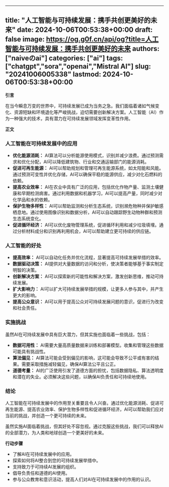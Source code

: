 
---
title: "人工智能与可持续发展：携手共创更美好的未来"
date: 2024-10-06T00:53:38+00:00
draft: false
image: https://og.g0f.cn/api/og?title=人工智能与可持续发展：携手共创更美好的未来
authors: ["naiveのai"]
categories: ["ai"]
tags: ["chatgpt","sora","openai","Mistral AI"]
slug: "20241006005338"
lastmod: 2024-10-06T00:53:38+00:00
---
**引言**

在当今瞬息万变的世界中，可持续发展已成为当务之急。我们面临着诸如气候变化、资源短缺和环境退化等严峻挑战，迫切需要创新解决方案。人工智能（AI）作为一种强大的技术，具有潜力在可持续发展领域发挥变革性作用。

**正文**

### 人工智能在可持续发展中的应用

- **优化能源消耗：** AI算法可以分析能源使用模式，识别并减少浪费。通过预测需求和优化分配，AI可以降低建筑物、行业和交通运输部门的能源消耗。
- **促进可再生能源：** AI可以帮助规划和管理可再生能源系统，如太阳能和风能。通过预测可变性并优化存储，AI可以确保平稳的能源供应，减少对化石燃料的依赖。
- **提高农业效率：** AI在农业中具有广泛的应用，包括优化作物产量、监测土壤健康和早期检测病害。通过利用数据和机器学习，AI可以提高产量，同时减少对化学品和水的依赖。
- **保护生物多样性：** AI可以帮助监测和分析生态系统，识别濒危物种并保护敏感栖息地。通过使用图像识别和数据分析，AI可以自动跟踪野生动物种群和预测生态系统变化。
- **促进循环经济：** AI可以优化废物管理系统，促进循环利用和减少垃圾填埋。通过分析材料成分和识别再利用机会，AI可以帮助建立更可持续的供应链。

### 人工智能的好处

- **提高效率：** AI可以自动化任务并优化流程，显著提高可持续发展举措的效率。
- **数据驱动决策：** AI提供对大量数据的访问和分析，使决策者能够基于事实制定明智的决策。
- **创新解决方案：** AI可以探索新的可能性和解决方案，激发创新思维，推动可持续发展。
- **扩大影响力：** AI可以扩大可持续发展举措的规模，让更多人参与其中，并产生更大的影响。
- **提高公众意识：** AI可以用于提高公众对可持续发展问题的意识，促进行为改变和社会责任。

### 实施挑战

虽然AI在可持续发展中具有巨大潜力，但其实施也面临着一些挑战，包括：

- **数据可用性：** AI需要大量高质量数据来训练和部署模型。收集和管理这些数据可能具有挑战性。
- **算法偏见：** AI算法可能会受到偏见的影响，这可能会导致不公平或有害的结果。需要采取措施减轻偏见，确保AI算法公平且公正。
- **道德考量：** AI的广泛使用引发了道德方面的担忧，包括数据隐私、算法透明度和潜在的失业。必须解决这些问题，以确保AI负责任和可持续地使用。

### 结论

人工智能在可持续发展中的作用至关重要且令人兴奋。通过优化能源消耗、促进可再生能源、提高农业效率、保护生物多样性和促进循环经济，AI可以帮助我们应对当前的挑战，并创造一个更可持续的未来。

虽然实施AI面临着挑战，但其好处不容忽视。通过克服这些挑战，我们可以释放AI的全部潜力，为人类和地球创造一个更美好的未来。

**行动步骤**

- 了解AI在可持续发展中的应用。
- 探索如何将AI整合到您的可持续发展举措中。
- 支持致力于可持续AI发展的组织。
- 倡导负责任和道德的AI使用。
- 参与公众教育和意识活动，提高人们对AI在可持续发展中的作用的认识。